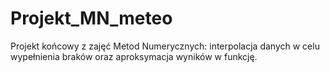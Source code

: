 # Projekt_MN_meteo
Projekt końcowy z zajęć Metod Numerycznych: interpolacja danych w celu wypełnienia braków oraz aproksymacja wyników w funkcję.
